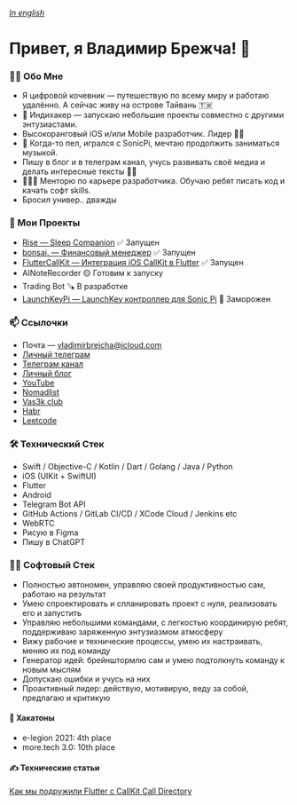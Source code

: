 *[In english](README.md)*

# Привет, я Владимир Брежча! 👋

### 🙋‍♂️ Обо Мне

- Я цифровой кочевник — путешествую по всему миру и работаю удалённо. А сейчас живу на острове Тайвань 🇹🇼
- 💎 Индихакер — запускаю небольшие проекты совместно с другими энтузиастами.
- Высокоранговый iOS и/или Mobile разработчик. Лидер 💪🏻
- 🎹 Когда-то пел, игрался с SonicPi, мечтаю продолжить заниматься музыкой.
- Пишу в блог и в телеграм канал, учусь развивать своё медиа и делать интересные тексты ✍🏻
- 👨🏻‍🏫 Менторю по карьере разработчика. Обучаю ребят писать код и качать софт skills.
- Бросил универ.. дважды

### 🚀 Мои Проекты

- [Rise — Sleep Companion](https://rise.vladimirbrejcha.com) ✅ Запущен
- [bonsai. — Финансовый менеджер](https://github.com/appbonsai) ✅ Запущен
- [FlutterCallKit — Интеграция iOS CallKit в Flutter](https://github.com/voximplant/flutter_callkit) ✅ Запущен
- AINoteRecorder 🟡 Готовим к запуску
- Trading Bot 🪚 В разработке
- [LaunchKeyPi — LaunchKey контроллер для Sonic Pi](https://github.com/VladimirBrejcha/LaunchkeyPi) 🛑 Заморожен

### 📫 Ссылочки

- Почта — vladimirbrejcha@icloud.com
- [Личный телеграм](https://t.me/vladimirbrejcha)
- [Телеграм канал](https://t.me/BrejchaBlog)
- [Личный блог](https://blog.vladimirbrejcha.com)
- [YouTube](https://www.youtube.com/channel/UCDJwCJh79cpUhHRS0hUDQQw)
- [Nomadlist](https://nomadlist.com/@vladimirbrejcha)
- [Vas3k club](https://vas3k.club/user/VladimirBrejcha/)
- [Habr](https://habr.com/ru/users/VladimirBrejcha/)
- [Leetcode](https://leetcode.com/VladimirBrejcha/)

### 🛠 Технический Стек

- Swift / Objective-C / Kotlin / Dart / Golang / Java / Python
- iOS (UIKit + SwiftUI)
- Flutter
- Android
- Telegram Bot API
- GitHub Actions / GitLab CI/CD / XCode Cloud / Jenkins etc
- WebRTC
- Рисую в Figma
- Пишу в ChatGPT

### 🧘🏻 Софтовый Стек

- Полностью автономен, управляю своей продуктивностью сам, работаю на результат
- Умею спроектировать и спланировать проект с нуля, реализовать его и запустить
- Управляю небольшими командами, с легкостью координирую ребят, поддерживаю заряженную энтузиазмом атмосферу
- Вижу рабочие и технические процессы, умею их настраивать, меняю их под команду
- Генератор идей: брейнштормлю сам и умею подтолкнуть команду к новым мыслям
- Допускаю ошибки и учусь на них
- Проактивный лидер: действую, мотивирую, веду за собой, предлагаю и критикую

#### 🤺 Хакатоны

- e-legion 2021: 4th place
- more.tech 3.0: 10th place

#### ✍️ Технические статьи

[Как мы подружили Flutter с CallKit Call Directory](https://habr.com/ru/company/Voximplant/blog/553422/)
